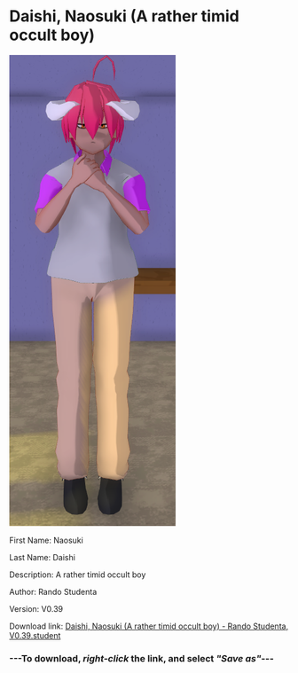 # Daishi, Naosuki (A rather timid occult boy)

<img src = "https://raw.githubusercontent.com/Arbiter1223/Daigaku-Gurashi-Custom-Students/master/Students/Files/Daishi%2C%20Naosuki%20(A%20rather%20timid%20occult%20boy).png">

First Name: Naosuki

Last Name: Daishi

Description: A rather timid occult boy

Author: Rando Studenta

Version: V0.39

Download link: <a href="https://raw.githubusercontent.com/Arbiter1223/Daigaku-Gurashi-Custom-Students/master/Students/Files/Daishi%2C%20Naosuki%20(A%20rather%20timid%20occult%20boy)%20-%20Rando%20Studenta%2C%20V0.39.student">Daishi, Naosuki (A rather timid occult boy) - Rando Studenta, V0.39.student</a>

### ---**To download, _right-click_ the link, and select _"Save as"_**---
